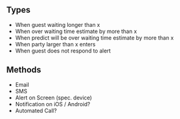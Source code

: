 Types
-----

- When guest waiting longer than x
- When over waiting time estimate by more than x
- When predict will be over waiting time estimate by more than x
- When party larger than x enters
- When guest does not respond to alert

Methods
-------

- Email
- SMS
- Alert on Screen (spec. device)
- Notification on iOS / Android?
- Automated Call?
